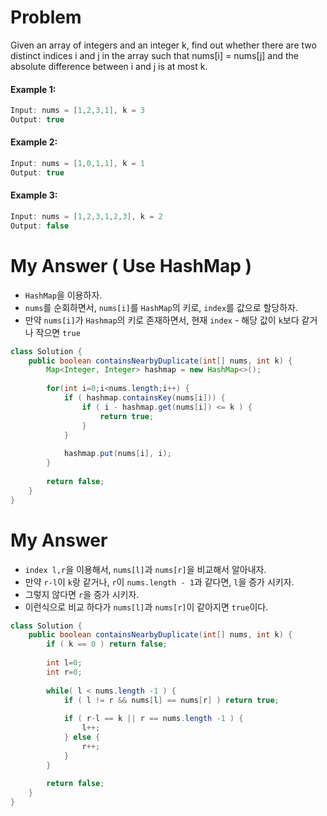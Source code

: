 # Problem

Given an array of integers and an integer k, find out whether there are two distinct indices i and j in the array such that nums[i] = nums[j] and the absolute difference between i and j is at most k.

#### Example 1:

```swift
Input: nums = [1,2,3,1], k = 3
Output: true
```

#### Example 2:

```swift
Input: nums = [1,0,1,1], k = 1
Output: true
```

#### Example 3:

```swift
Input: nums = [1,2,3,1,2,3], k = 2
Output: false
```

# My Answer ( Use HashMap )

* `HashMap`을 이용하자.
* `nums`를 순회하면서, `nums[i]`를 `HashMap`의 키로, `index`를 값으로 할당하자.
* 만약 `nums[i]`가 `Hashmap`의 키로 존재하면서, 현재 `index` - 해당 값이 `k`보다 같거나 작으면 `true`
  
```java
class Solution {
    public boolean containsNearbyDuplicate(int[] nums, int k) {
        Map<Integer, Integer> hashmap = new HashMap<>();
        
        for(int i=0;i<nums.length;i++) {
            if ( hashmap.containsKey(nums[i])) {
                if ( i - hashmap.get(nums[i]) <= k ) {
                    return true;                
                } 
            }
            
            hashmap.put(nums[i], i);    
        }
        
        return false;
    }
}
```

# My Answer

* `index l,r`을 이용해서, `nums[l]`과 `nums[r]`을 비교해서 알아내자.
* 만약 `r-l`이 `k`랑 같거나, `r`이 `nums.length - 1`과 같다면, `l`을 증가 시키자.
* 그렇지 않다면 `r`을 증가 시키자.
* 이런식으로 비교 하다가 `nums[l]`과 `nums[r]`이 같아지면 `true`이다.

```java
class Solution {
    public boolean containsNearbyDuplicate(int[] nums, int k) {
        if ( k == 0 ) return false; 
        
        int l=0;
        int r=0;
        
        while( l < nums.length -1 ) {            
            if ( l != r && nums[l] == nums[r] ) return true;
            
            if ( r-l == k || r == nums.length -1 ) {
                l++;                
            } else {
                r++;
            }            
        }
        
        return false;
    }
}
```


